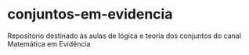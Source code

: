# conjuntos-em-evidencia
Repositório destinado às aulas de lógica e teoria dos conjuntos do canal Matemática em Evidência
